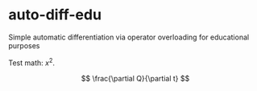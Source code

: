 # auto-diff-edu
Simple automatic differentiation via operator overloading for educational purposes

Test math: $x^2$.

$$
\frac{\partial Q}{\partial t}
$$

